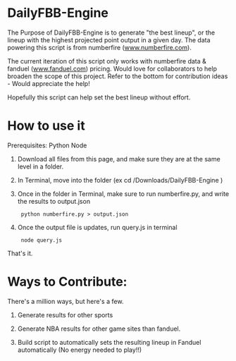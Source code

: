 # DailyFBB-Engine

The Purpose of DailyFBB-Engine is to generate "the best lineup", or the lineup with the highest projected point output in a given day. 
The data powering this script is from numberfire (www.numberfire.com).

The current iteration of this script only works with numberfire data & fanduel (www.fanduel.com) pricing. Would love for collaborators to
help broaden the scope of this project. Refer to the bottom for contribution ideas - Would appreciate the help!

Hopefully this script can help set the best lineup without effort.

# How to use it

Prerequisites:
	Python 
	Node

1) Download all files from this page, and make sure they are at the same level in a folder.

2) In Terminal, move into the folder (ex cd /Downloads/DailyFBB-Engine )

3) Once in the folder in Terminal, make sure to run numberfire.py, and write the results to output.json

		python numberfire.py > output.json
		
4) Once the output file is updates, run query.js in terminal

		node query.js
		
That's it.

# Ways to Contribute:
There's a million ways, but here's a few. 

1) Generate results for other sports

2) Generate NBA results for other game sites than fanduel.

3) Build script to automatically sets the resulting lineup in Fanduel automatically (No energy needed to play!!)
  
  
